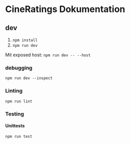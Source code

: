 # CineRatings Dokumentation

## dev
1. `npm install`
1. `npm run dev`

Mit exposed host: `npm run dev -- --host`

### debugging
`npm run dev --inspect`

### Linting
`npm run lint`

### Testing
#### Unittests
`npm run test`
